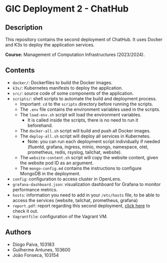 # GIC Deployment 2 - ChatHub

## Description

This repository contains the second deployment of ChatHub. It uses Docker and K3s to deploy the application services.

**Course:** Management of Computation Infrastructures (2023/2024).

## Contents

- `docker/`: Dockerfiles to build the Docker images.
- `k3s/`: Kubernetes manifests to deploy the application.
- `src/`: source code of some components of the application.
- `scripts/`: shell scripts to automate the build and deployment process.
    - Important: `cd` to the `scripts` directory before running the scripts.
    - The `.env` file contains the environment variables used in the scripts.
    - The `load-env.sh` script will load the environment variables.
        - It is called inside the scripts, there is no need to run it beforehand.
    - The `docker-all.sh` script will build and push all Docker images.
    - The `deploy-all.sh` script will deploy all services in Kubernetes.
        - Note: you can run each deployment script individually if needed (fluentd, grafana, ingress, minio, mongo, namespace, otel, prometheus, redis, rsyslog, tailchat, website).
    - The `website-content.sh` script will copy the website content, given the website pod ID as an argument.
    - The `mongo-config.md` contains the instructions to configure MongoDB in the deployment.
- `config`: configuration to access cluster in OpenLens.
- `grafana-dashboard.json`: visualization dashboard for Grafana to monitor performance metrics.
- `hosts`: information you need to add in your `/etc/hosts` file, to be able to access the services (website, tailchat, prometheus, grafana)
- `report.pdf`: report regarding this second deployment, [click here](report.pdf) to check it out.
- `Vagrantfile`: configuration of the Vagrant VM.

## Authors

- Diogo Paiva, 103183
- Guilherme Antunes, 103600
- João Fonseca, 103154
